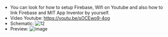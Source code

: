 - You can look for how to setup Firebase, Wifi on Youtube and also how to link Firebase and MIT App Inventor by yourself.
- Video Youtube: https://youtu.be/sOCEwo9-4og
- Schematic:
  ![12](https://github.com/ScottT4-Tuan/Smart-Parking-System/assets/141108181/94dfc3f0-c09f-4eba-8905-bd26f79d9013)
- Preview: ![image](https://github.com/ScottT4-Tuan/Smart-Parking-System/assets/141108181/30d1230e-51eb-4bf1-a74e-567e27f6ce4f)

